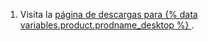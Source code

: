 1. Visita la [página de descargas para {% data variables.product.prodname_desktop %} ](https://desktop.github.com/).
